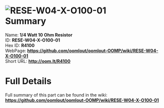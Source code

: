 
![RESE-W04-X-O100-01](https://github.com/oomlout/oomlout-OOMP/blob/master/parts/RESE-W04-X-O100-01/RESE-W04-X-O100-01_420.jpg)   
Summary
=================
  
Name: __1/4 Watt 10 Ohm Resistor__    
ID: __RESE-W04-X-O100-01__   
Hex ID: __R4100__   
WebPage: __https://github.com/oomlout/oomlout-OOMP/wiki/RESE-W04-X-O100-01__   
Short URL: __http://oom.lt/R4100__   

Full Details
==========================
Full summary of this part can be found in the wiki:   
__https://github.com/oomlout/oomlout-OOMP/wiki/RESE-W04-X-O100-01__    

